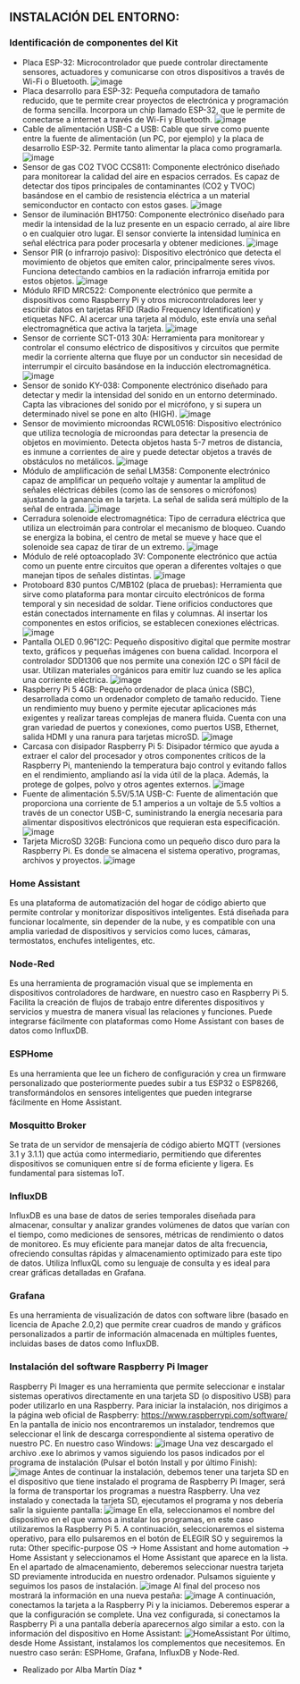 ## INSTALACIÓN DEL ENTORNO:

### Identificación de componentes del Kit
- Placa ESP-32: Microcontrolador que puede controlar directamente sensores, actuadores y comunicarse con otros dispositivos a través de Wi-Fi o Bluetooth.
![image](https://github.com/user-attachments/assets/cea71652-a619-459f-9346-7b91aeb0535a)
- Placa desarrollo para ESP-32: Pequeña computadora de tamaño reducido, que te permite crear proyectos de electrónica y programación de forma sencilla. Incorpora un chip llamado ESP-32, que le permite de conectarse a internet a través de Wi-Fi y Bluetooth.
![image](https://github.com/user-attachments/assets/c54ba631-dcc8-4b8f-9e11-e5878c36bbd8)
- Cable de alimentación USB-C a USB: Cable que sirve como puente entre la fuente de alimentación (un PC, por ejemplo) y la placa de desarrollo ESP-32. Permite tanto alimentar la placa como programarla.
![image](https://github.com/user-attachments/assets/3ac0b501-66aa-4142-8899-060f247f5a2b)
- Sensor de gas CO2 TVOC CCS811: Componente electrónico diseñado para monitorear la calidad del aire en espacios cerrados. Es capaz de detectar dos tipos principales de contaminantes (CO2 y TVOC) basándose en el cambio de resistencia eléctrica a un material semiconductor en contacto con estos gases.
![image](https://github.com/user-attachments/assets/95b1e532-e82f-42a6-b7ec-deef299bf472)
- Sensor de iluminación BH1750: Componente electrónico diseñado para medir la intensidad de la luz presente en un espacio cerrado, al aire libre o en cualquier otro lugar. El sensor convierte la intensidad lumínica en señal eléctrica para poder procesarla y obtener mediciones.
![image](https://github.com/user-attachments/assets/701e5f25-6d3d-40a1-92b5-1b4597d8dc70)
- Sensor PIR (o infrarrojo pasivo): Dispositivo electrónico que detecta el movimiento de objetos que emiten calor, principalmente seres vivos. Funciona detectando cambios en la radiación infrarroja emitida por estos objetos.
![image](https://github.com/user-attachments/assets/5b4224f3-5e00-40e6-bfad-e3b19babfcec)
- Módulo RFID MRC522: Componente electrónico que permite a dispositivos como Raspberry Pi y otros microcontroladores leer y escribir datos en tarjetas RFID (Radio Frequency Identification) y etiquetas NFC. Al acercar una tarjeta al módulo, este envía una señal electromagnética que activa la tarjeta.
![image](https://github.com/user-attachments/assets/3cfd17ba-ed7d-4599-a8fe-49c3dd7c62ce)
- Sensor de corriente SCT-013 30A: Herramienta para monitorear y controlar el consumo eléctrico de dispositivos y circuitos que permite medir la corriente alterna que fluye por un conductor sin necesidad de interrumpir el circuito basándose en la inducción electromagnética.
![image](https://github.com/user-attachments/assets/8cd1b056-33c0-45cb-a4ff-db76f97ce367)
- Sensor de sonido KY-038: Componente electrónico diseñado para detectar y medir la intensidad del sonido en un entorno determinado. Capta las vibraciones del sonido por el micrófono, y si supera un determinado nivel se pone en alto (HIGH).
![image](https://github.com/user-attachments/assets/af24a6c1-f9e7-4671-8fae-15e9a70df06d)
- Sensor de movimiento microondas RCWL0516: Dispositivo electrónico que utiliza tecnología de microondas para detectar la presencia de objetos en movimiento. Detecta objetos hasta 5-7 metros de distancia, es inmune a corrientes de aire y puede detectar objetos a través de obstáculos no metálicos.
![image](https://github.com/user-attachments/assets/b6982525-4207-4b38-b187-e8b0e1b0cc37)
- Módulo de amplificación de señal LM358: Componente electrónico capaz de amplificar un pequeño voltaje y aumentar la amplitud de señales eléctricas débiles (como las de sensores o micrófonos) ajustando la ganancia en la tarjeta. La señal de salida será múltiplo de la señal de entrada.
![image](https://github.com/user-attachments/assets/d4c70117-8bf3-4109-b5f8-825c9d208188)
- Cerradura solenoide electromagnética: Tipo de cerradura eléctrica que utiliza un electroimán para controlar el mecanismo de bloqueo. Cuando se energiza la bobina, el centro de metal se mueve y hace que el solenoide sea capaz de tirar de un extremo.
![image](https://github.com/user-attachments/assets/9b3d9b4e-5c27-4865-8602-3c75e4d5811e)
- Módulo de relé optoacoplado 3V: Componente electrónico que actúa como un puente entre circuitos que operan a diferentes voltajes o que manejan tipos de señales distintas.
![image](https://github.com/user-attachments/assets/fd5a174b-ca95-43df-9bf5-726dcc4d1f4e)
- Protoboard 830 puntos C/MB102 (placa de pruebas): Herramienta que sirve como plataforma para montar circuito electrónicos de forma temporal y sin necesidad de soldar. Tiene orificios conductores que están conectados internamente en filas y columnas. Al insertar los componentes en estos orificios, se establecen conexiones eléctricas.
![image](https://github.com/user-attachments/assets/cdc1de20-9642-4aef-becb-8face368bdb7)
- Pantalla OLED 0.96"I2C: Pequeño dispositivo digital que permite mostrar texto, gráficos y pequeñas imágenes con buena calidad. Incorpora el controlador SDD1306 que nos permite una conexión I2C o SPI fácil de usar. Utilizan materiales orgánicos para emitir luz cuando se les aplica una corriente eléctrica.
![image](https://github.com/user-attachments/assets/60a5f1f3-595f-481c-8405-d1756f48c5ec)
- Raspberry Pi 5 4GB: Pequeño ordenador de placa única (SBC), desarrollada como un ordenador completo de tamaño reducido. Tiene un rendimiento muy bueno y permite ejecutar aplicaciones más exigentes y realizar tareas complejas de manera fluida. Cuenta con una gran variedad de puertos y conexiones, como puertos USB, Ethernet, salida HDMI y una ranura para tarjetas microSD.
![image](https://github.com/user-attachments/assets/fda0aee7-31fa-4b2e-9a74-2ca7af785e13)
- Carcasa con disipador Raspberry Pi 5: Disipador térmico que ayuda a extraer el calor del procesador y otros componentes críticos de la Raspberry Pi, manteniendo la temperatura bajo control y evitando fallos en el rendimiento, ampliando así la vida útil de la placa. Además, la protege de golpes, polvo y otros agentes externos.
![image](https://github.com/user-attachments/assets/f2006441-d1b4-4268-b387-059bb022af90)
- Fuente de alimentación 5.5V/5.1A USB-C: Fuente de alimentación que proporciona una corriente de 5.1 amperios a un voltaje de 5.5 voltios a través de un conector USB-C, suministrando la energía necesaria para alimentar dispositivos electrónicos que requieran esta especificación.
![image](https://github.com/user-attachments/assets/860303c7-5cb2-43c8-aa82-08047c2b34ff)
- Tarjeta MicroSD 32GB: Funciona como un pequeño disco duro para la Raspberry Pi. Es donde se almacena el sistema operativo, programas, archivos y proyectos.
![image](https://github.com/user-attachments/assets/42881f34-22b2-4411-8890-bfad3a92811b)

### Home Assistant
Es una plataforma de automatización del hogar de código abierto que permite controlar y monitorizar dispositivos inteligentes. Está diseñada para funcionar localmente, sin depender de la nube, y es compatible con una amplia variedad de dispositivos y servicios como luces, cámaras, termostatos, enchufes inteligentes, etc.

### Node-Red
Es una herramienta de programación visual que se implementa en dispositivos controladores de hardware, en nuestro caso en Raspberry Pi 5. Facilita la creación de flujos de trabajo entre diferentes dispositivos y servicios y muestra de manera visual las relaciones y funciones. Puede integrarse fácilmente con plataformas como Home Assistant con bases de datos como InfluxDB.

### ESPHome
Es una herramienta que lee un fichero de configuración y crea un firmware personalizado que posteriormente puedes subir a tus ESP32 o ESP8266, transformándolos en sensores inteligentes que pueden integrarse fácilmente en Home Assistant.

### Mosquitto Broker
Se trata de un servidor de mensajería de código abierto MQTT (versiones 3.1 y 3.1.1) que actúa como intermediario, permitiendo que diferentes dispositivos se comuniquen entre sí de forma eficiente y ligera. Es fundamental para sistemas IoT.

### InfluxDB
InfluxDB es una base de datos de series temporales diseñada para almacenar, consultar y analizar grandes volúmenes de datos que varían con el tiempo, como mediciones de sensores, métricas de rendimiento o datos de monitoreo. Es muy eficiente para manejar datos de alta frecuencia, ofreciendo consultas rápidas y almacenamiento optimizado para este tipo de datos. Utiliza InfluxQL como su lenguaje de consulta y es ideal para crear gráficas detalladas en Grafana.

### Grafana
Es una herramienta de visualización de datos con software libre (basado en licencia de Apache 2.0,2) que permite crear cuadros de mando y gráficos personalizados a partir de información almacenada en múltiples fuentes, incluidas bases de datos como InfluxDB.

### Instalación del software Raspberry Pi Imager
Raspberry Pi Imager es una herramienta que permite seleccionar e instalar sistemas operativos directamente en una tarjeta SD (o dispositivo USB) para poder utilizarlo en una Raspberry. Para iniciar la instalación, nos dirigimos a la página web oficial de Raspberry: https://www.raspberrypi.com/software/
En la pantalla de inicio nos encontraremos un instalador, tendremos que seleccionar el link de descarga correspondiente al sistema operativo de nuestro PC. En nuestro caso Windows:
![image](https://github.com/user-attachments/assets/ca31f4e7-3141-43e3-938f-c0406f5f6d10)
Una vez descargado el archivo .exe lo abrimos y vamos siguiendo los pasos indicados por el programa de instalación (Pulsar el botón Install y por último Finish):
![image](https://github.com/user-attachments/assets/a7a91c64-cde0-4579-ac7d-4968b0ad9a66)
Antes de continuar la instalación, debemos tener una tarjeta SD en el dispositivo que tiene instalado el programa de Raspberry Pi Imager, será la forma de transportar los programas a nuestra Raspberry.
Una vez instalado y conectada la tarjeta SD, ejecutamos el programa y nos debería salir la siguiente pantalla:
![image](https://github.com/user-attachments/assets/d20fdf84-cb18-470b-9986-25cb0899730d)
En ella, seleccionamos el nombre del dispositivo en el que vamos a instalar los programas, en este caso utilizaremos la Raspberry Pi 5. A continuación, seleccionaremos el sistema operativo, para ello pulsaremos en el botón de ELEGIR SO y seguiremos la ruta:
Other specific-purpose OS -> Home Assistant and home automation -> Home Assistant
y seleccionamos el Home Assistant que aparece en la lista.
En el apartado de almacenamiento, deberemos seleccionar nuestra tarjeta SD previamente introducida en nuestro ordenador. Pulsamos siguiente y seguimos los pasos de instalación.
![image](https://github.com/user-attachments/assets/d59214e6-25d9-4c3d-8f49-345d464a8106)
Al final del proceso nos mostrará la información en una nueva pestaña:
![image](https://github.com/user-attachments/assets/bb53c680-5278-464a-8fcc-d3d564f214a1)
A continuación, conectamos la tarjeta a la Raspberry Pi y la iniciamos. Deberemos esperar a que la configuración se complete. Una vez configurada, si conectamos la Raspberry Pi a una pantalla debería aparecernos algo similar a esto. con la información del dispositivo en Home Assistant:
![HomeAssistant](https://github.com/user-attachments/assets/99a848e2-1f3f-47af-b5ea-8ea6402e4fee)
Por último, desde Home Assistant, instalamos los complementos que necesitemos. En nuestro caso serán: ESPHome, Grafana, InfluxDB y Node-Red.

* Realizado por Alba Martín Díaz *
